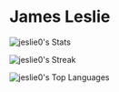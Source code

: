 James Leslie
============

![jeslie0's Stats](https://github-readme-stats.vercel.app/api?username=jeslie0&theme=vue-dark&show_icons=true&hide_border=true&count_private=true)

![jeslie0's Streak](https://github-readme-streak-stats.herokuapp.com/?user=jeslie0&theme=vue-dark&hide_border=true)

![jeslie0's Top Languages](https://github-readme-stats.vercel.app/api/top-langs/?username=jeslie0&theme=vue-dark&show_icons=true&hide_border=true&layout=compact)
